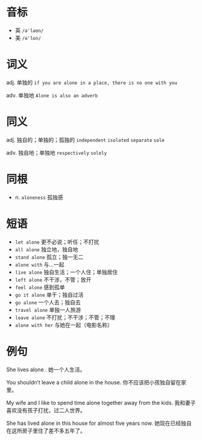 # 音标

- 英 `/ə'ləʊn/`
- 美 `/ə'lon/`

# 词义

adj. 单独的
`if you are alone in a place, there is no one with you`

adv. 单独地
`Alone is also an adverb`

# 同义

adj. 独自的；单独的；孤独的
`independent` `isolated` `separate` `sole`

adv. 独自地；单独地
`respectively` `solely`

# 同根

- n. `aloneness` 孤独感

# 短语

- `let alone` 更不必说；听任；不打扰
- `all alone` 独立地，独自地
- `stand alone` 孤立；独一无二
- `alone with` 与…一起
- `live alone` 独自生活；一个人住；单独居住
- `left alone` 不干涉，不管；放开
- `feel alone` 感到孤单
- `go it alone` 单干；独自过活
- `go alone` 一个人去；独自去
- `travel alone` 单独一人旅游
- `leave alone` 不打扰；不干涉；不管；不理
- `alone with her` 与她在一起（电影名称）

# 例句

She lives alone .
她一个人生活。

You shouldn’t leave a child alone in the house.
你不应该把小孩独自留在家里。

My wife and I like to spend time alone together away from the kids.
我和妻子喜欢没有孩子打扰，过二人世界。

She has lived alone in this house for almost five years now.
她现在已经独自在这所房子里住了差不多五年了。


